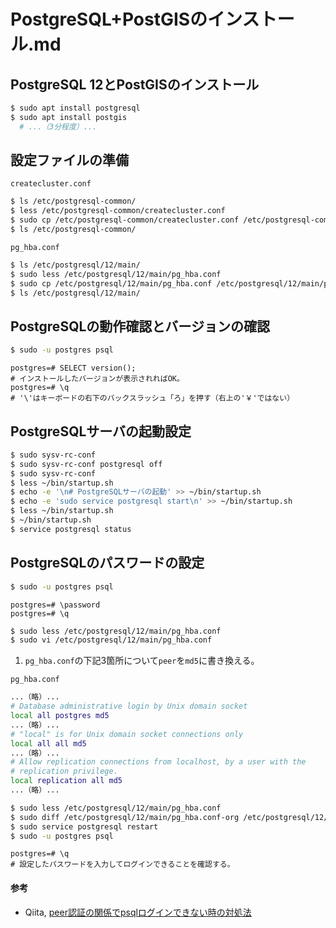 # PostgreSQL+PostGISのインストール.md

## PostgreSQL 12とPostGISのインストール
```bash
$ sudo apt install postgresql
$ sudo apt install postgis
  # ...（3分程度）...
```

## 設定ファイルの準備
`createcluster.conf`
```bash
$ ls /etc/postgresql-common/
$ less /etc/postgresql-common/createcluster.conf
$ sudo cp /etc/postgresql-common/createcluster.conf /etc/postgresql-common/createcluster.conf-org
$ ls /etc/postgresql-common/
```

`pg_hba.conf`
```bash
$ ls /etc/postgresql/12/main/
$ sudo less /etc/postgresql/12/main/pg_hba.conf
$ sudo cp /etc/postgresql/12/main/pg_hba.conf /etc/postgresql/12/main/pg_hba.conf-org
$ ls /etc/postgresql/12/main/
```

## PostgreSQLの動作確認とバージョンの確認
```bash
$ sudo -u postgres psql
```

```pgsql
postgres=# SELECT version();
# インストールしたバージョンが表示されればOK。
postgres=# \q
# '\'はキーボードの右下のバックスラッシュ「ろ」を押す（右上の'￥'ではない）
```

## PostgreSQLサーバの起動設定
```bash
$ sudo sysv-rc-conf
$ sudo sysv-rc-conf postgresql off
$ sudo sysv-rc-conf
$ less ~/bin/startup.sh
$ echo -e '\n# PostgreSQLサーバの起動' >> ~/bin/startup.sh
$ echo -e 'sudo service postgresql start\n' >> ~/bin/startup.sh
$ less ~/bin/startup.sh
$ ~/bin/startup.sh
$ service postgresql status
```

## PostgreSQLのパスワードの設定
```bash
$ sudo -u postgres psql
```

```pgsql
postgres=# \password
postgres=# \q
```

```bash
$ sudo less /etc/postgresql/12/main/pg_hba.conf
$ sudo vi /etc/postgresql/12/main/pg_hba.conf
```
1. `pg_hba.conf`の下記3箇所について`peer`を`md5`に書き換える。

`pg_hba.conf`
```bash
...（略）...
# Database administrative login by Unix domain socket
local all postgres md5
...（略）...
# "local" is for Unix domain socket connections only
local all all md5
...（略）...
# Allow replication connections from localhost, by a user with the
# replication privilege.
local replication all md5
...（略）...
```

```bash
$ sudo less /etc/postgresql/12/main/pg_hba.conf
$ sudo diff /etc/postgresql/12/main/pg_hba.conf-org /etc/postgresql/12/main/pg_hba.conf
$ sudo service postgresql restart
$ sudo -u postgres psql
```

```pgsql
postgres=# \q
# 設定したパスワードを入力してログインできることを確認する。
```

#### 参考
- Qiita, [peer認証の関係でpsqlログインできない時の対処法](https://qiita.com/tomlla/items/9fa2feab1b9bd8749584)
